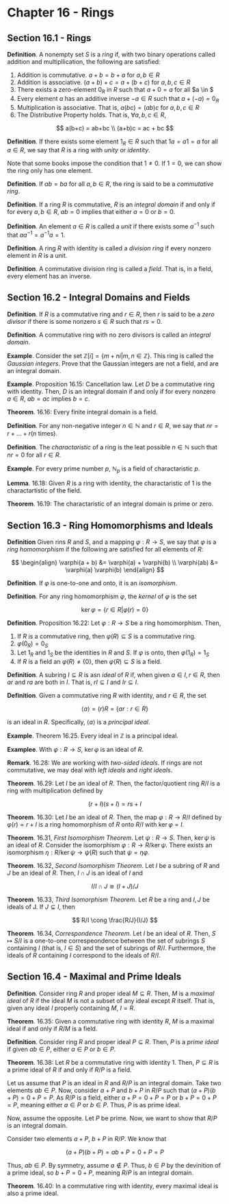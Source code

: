 # Chapter 16 - Rings

## Section 16.1 - Rings

**Definition**. A nonempty set $S$ is a *ring* if, with two binary operations called addition and multipllication, the following are satisfied:

1. Addition is commutative. $a + b = b + a$ for $a, b \in R$
2. Addition is associative. $(a + b) + c = a + (b + c)$ for $a, b, c \in R$
3. There exists a zero-element $0_R$ in $R$ such that $a + 0 = a$ for all $a \in $
4. Every element $a$ has an additive inverse $-a \in R$ such that $a + (-a) = 0_R$
5. Multiplication is associative. That is, $a(bc) = (ab)c$ for $a, b, c \in R$
6. The Distributive Property holds. That is, $\forall a, b, c \in R,$

$$
a(b+c) = ab+bc \\
(a+b)c = ac + bc
$$

**Definition**. If there exists some element $1_R \in R$ such that $1a = a1 = a$ for all $a \in R$, we say that $R$ is a ring with *unity* or *identity*.

Note that some books impose the condition that $1 \neq 0$. If $1 = 0$, we can show the ring only has one element.

**Definition**. If $ab = ba$ for all $a, b \in R$, the ring is said to be a *commutative ring*.

**Definition**. If a ring $R$ is commutative, $R$ is an *integral domain* if and only if for every $a, b \in R$, $ab = 0$ implies that either $a = 0$ or $b = 0$.

**Definition**. An element $a \in R$ is called a *unit* if there exists some $a^{-1}$ such that $a a^{-1} = a^{-1} a = 1$.

**Definition**. A ring $R$ with identity is called a *division ring* if every nonzero element in $R$ is a unit.

**Definition**. A commutative division ring is called a *field*. That is, in a field, every element has an inverse.

## Section 16.2 - Integral Domains and Fields

**Definition**. If $R$ is a commutative ring and $r \in R$, then $r$ is said to be a *zero divisor* if there is some nonzero $s \in R$ such that $rs = 0$.

**Definition**. A commutative ring with no zero divisors is called an *integral domain*.

**Example**. Consider the set $\mathbb{Z}[i] = \{m + ni | m, n \in \mathbb{Z}\}$. This ring is called the *Gaussian integers*. Prove that the Gaussian integers are not a field, and are an integral domain.

**Example**. Proposition 16.15: Cancellation law. Let $D$ be a commutative ring with identity. Then, $D$ is an integral domain if and only if for every nonzero $a \in R$, $ab = ac$ implies $b = c$.

**Theorem**. 16.16: Every finite integral domain is a field.

**Definition**. For any non-negative integer $n \in \mathbb{N}$ and $r \in R$, we say that $nr = r + \ldots + r \text{(n times)}$.

**Definition**. The *charactaristic* of a ring is the leat possible $n \in \mathbb{N}$ such that $nr = 0$ for all $r \in R$.

**Example**. For every prime number $p$, $\mathbb{N}_p$ is a field of charactaristic $p$.

**Lemma**. 16.18: Given $R$ is a ring with identity, the charactaristic of $1$ is the charactartistic of the field.

**Theorem**. 16.19: The charactaristic of an integral domain is prime or zero.

## Section 16.3 - Ring Homomorphisms and Ideals

**Definition** Given rins $R$ and $S$, and a mapping $\varphi: R \rightarrow S$, we say that $\varphi$ is a *ring homomorphism* if the following are satisfied for all elements of $R$:

$$
\begin{align}
    \varphi(a + b) &= \varphi(a) + \varphi(b) \\
    \varphi(ab) &= \varphi(a) \varphi(b)
\end{align}
$$

**Definition**. If $\varphi$ is one-to-one and onto, it is an *isomorphism*.

**Definition**. For any ring homomorphism $\varphi$, the *kernel* of $\varphi$ is the set

$$
\ker \varphi = \{ r \in R | \varphi(r) = 0 \}
$$

**Definition**. Proposition 16.22: Let $\varphi: R \rightarrow S$ be a ring homomorphism. Then,

1. If $R$ is a commutative ring, then $\varphi(R) \subseteq S$ is a commutative ring.
2. $\varphi(0_R) = 0_S$
3. Let $1_R$ and $1_S$ be the identities in $R$ and $S$. If $\varphi$ is onto, then $\varphi(1_R) = 1_S$
4. If $R$ is a field an $\varphi(R) \neq \{0\}$, then $\varphi(R) \subseteq S$ is a field.

**Definition**. A subring $I \subseteq R$ is asn *ideal* of $R$ if, when given $a \in I, r \in R$, then $ar$ and $ra$ are both in $I$. That is, $rI \subseteq I$ and $Ir \subseteq I$.

**Definition**. Given a commutative ring $R$ with identity, and $r \in R$, the set

$$
\langle a \rangle = (r)R = \{ ar : r \in R \}
$$

is an ideal in $R$. Specifically, $\langle a \rangle$ is a *principal ideal*.

**Example**. Theorem 16.25. Every ideal in $\mathbb{Z}$ is a principal ideal.

**Examplee**. With $\varphi: R \rightarrow S$, $\ker \varphi$ is an ideal of $R$.

**Remark**. 16.28: We are working with *two-sided ideals*. If rings are not commutative, we may deal with *left ideals* and *right ideals*.

**Theorem**. 16.29: Let  $I$ be an ideal of $R$. Then, the factor/quotient ring $R/I$ is a ring with multiplication defined by

$$
(r + I)(s + I) = rs + I
$$

**Theorem**. 16.30: Let $I$ be an ideal of $R$. Then, the map $\varphi: R \rightarrow R/I$ defined by $\varphi(r) = r + I$ is a ring homomorphism of $R$ onto $R/I$ with $\ker \varphi = I$.

**Theorem**. 16.31, *First Isomorphism Theorem*. Let $\psi: R \rightarrow S$. Then, $\ker \psi$ is an ideal of $R$. Consider the isomorphism $\varphi: R \rightarrow R/\ker \psi$. There exists an isomorphism $\eta: R / \ker \psi \rightarrow \psi(R)$ such that $\psi = \eta \varphi$.

**Theorem**. 16.32, *Second Isomorphism Theorem*. Let $I$ be a subring of $R$ and $J$ be an ideal of $R$. Then, $I \cap J$ is an ideal of $I$ and

$$
I/I \cap J \cong (I + J) / J
$$

**Theorem**. 16.33, *Third Isomorphism Theorem*. Let $R$ be a ring and $I, J$ be ideals of J. If $J \subsetneq I$, then

$$
R/I \cong \frac{R/J}{I/J}
$$

**Theorem**. 16.34, *Correspondence Theorem*. Let $I$ be an ideal of $R$. Then, $S \mapsto S/I$ is a one-to-one correspeondence between the set of subrings $S$ containing $I$ (that is, $I \in S$) and the set of subrings of $R/I$. Furthermore, the ideals of $R$ containing $I$ correspond to the ideals of $R/I$.

## Section 16.4 - Maximal and Prime Ideals

**Definition**. Consider ring $R$ and proper ideal $M \subseteq R$. Then, $M$ is a *maximal ideal* of $R$ if the ideal $M$ is not a subset of any ideal except $R$ itself. That is, given any ideal $I$ properly containing $M$, $I = R$.

**Theorem**. 16.35: Given a commutative ring with identity $R$, $M$ is a maximal ideal if and only if $R/M$ is a field.

**Definition**. Consider ring $R$ and proper ideal $P \subseteq R$. Then, $P$ is a *prime ideal* if given $ab \in P$, either $a \in P$ or $b \in P$.

**Theorem**. 16.38: Let $R$ be a commutative ring with identity $1$. Then, $P \subseteq R$ is a prime ideal of $R$ if and only if $R/P$ is a field.

Let us assume that $P$ is an ideal in $R$ and $R/P$ is an integral domain. Take two elements $ab \in P$. Now, consider $a + P$ and $b + P$ in $R/P$ such that $(a+P)(b+P) = 0+P = P$. As $R/P$ is a field, either $a + P = 0 + P = P$ or $b + P = 0 + P = P$, meaning either $a \in P$ or $b \in P$. Thus, $P$ is as prime ideal.

Now, assume the opposite. Let $P$ be prime. Now, we want to show that $R/P$ is an integral domain.

Consider two elements $a + P$, $b + P$ in $R/P$. We know that

$$
(a + P)(b + P) = ab + P = 0 + P = P
$$

Thus, $ab \in P$. By symnetry, assume $a \notin P$. Thus, $b \in P$ by the  devinition of a prime ideal, so $b + P = 0 + P$, meaning $R/P$ is an integral domain.

**Theorem**. 16.40: In a commutative ring with identity, every maximal ideal is also a prime ideal.
